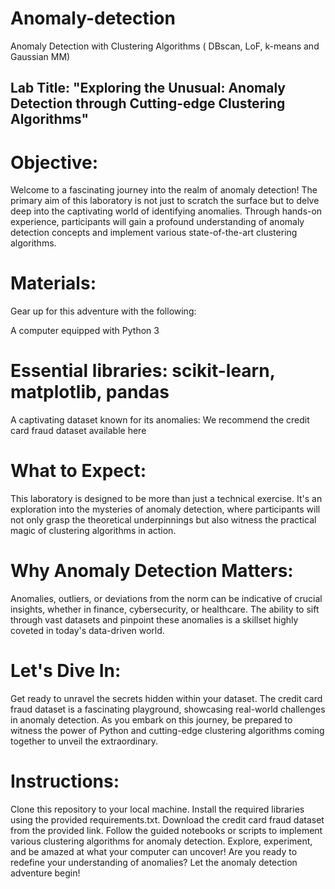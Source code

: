 <div style="background-image: url('https://editor.analyticsvidhya.com/uploads/51995anomaly2.png'); background-size: cover; padding: 100px;">
    
</div>

# Anomaly-detection

Anomaly Detection with Clustering Algorithms ( DBscan, LoF, k-means and Gaussian MM)

## Lab Title: "Exploring the Unusual: Anomaly Detection through Cutting-edge Clustering Algorithms"

# Objective:
Welcome to a fascinating journey into the realm of anomaly detection! The primary aim of this laboratory is not just to scratch the surface but to delve deep into the captivating world of identifying anomalies. Through hands-on experience, participants will gain a profound understanding of anomaly detection concepts and implement various state-of-the-art clustering algorithms.

# Materials:
Gear up for this adventure with the following:

A computer equipped with Python 3
# Essential libraries: scikit-learn, matplotlib, pandas
A captivating dataset known for its anomalies: We recommend the credit card fraud dataset available here
# What to Expect:
This laboratory is designed to be more than just a technical exercise. It's an exploration into the mysteries of anomaly detection, where participants will not only grasp the theoretical underpinnings but also witness the practical magic of clustering algorithms in action.

# Why Anomaly Detection Matters:
Anomalies, outliers, or deviations from the norm can be indicative of crucial insights, whether in finance, cybersecurity, or healthcare. The ability to sift through vast datasets and pinpoint these anomalies is a skillset highly coveted in today's data-driven world.

# Let's Dive In:
Get ready to unravel the secrets hidden within your dataset. The credit card fraud dataset is a fascinating playground, showcasing real-world challenges in anomaly detection. As you embark on this journey, be prepared to witness the power of Python and cutting-edge clustering algorithms coming together to unveil the extraordinary.

# Instructions:
Clone this repository to your local machine.
Install the required libraries using the provided requirements.txt.
Download the credit card fraud dataset from the provided link.
Follow the guided notebooks or scripts to implement various clustering algorithms for anomaly detection.
Explore, experiment, and be amazed at what your computer can uncover!
Are you ready to redefine your understanding of anomalies? Let the anomaly detection adventure begin!
